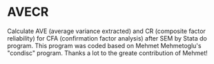 # AVECR
Calculate AVE (average variance extracted) and CR (composite factor reliability) for CFA (confirmation factor analysis) after SEM by Stata do program. 
This program was coded based on Mehmet Mehmetoglu's "condisc" program. Thanks a lot to the greate contribution of Mehmet!
